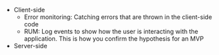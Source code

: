 - Client-side
  - Error monitoring: Catching errors that are thrown in the client-side code 
  - RUM: Log events to show how the user is interacting with the application. This is how you confirm the hypothesis for an MVP
- Server-side
